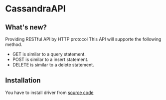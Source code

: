 # CassandraAPI
## What's new?
Providing RESTful API by HTTP protocol
This API will supporte the following method.
- GET is similar to a query statement.
- POST is similar to a insert statement.
- DELETE is similar to a delete statement.

## Installation
You have to install driver from [source code](http://datastax.github.io/cpp-driver/topics/building/)
